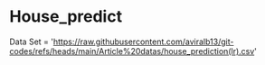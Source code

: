 # House_predict

Data Set = 'https://raw.githubusercontent.com/aviralb13/git-codes/refs/heads/main/Article%20datas/house_prediction(lr).csv'
